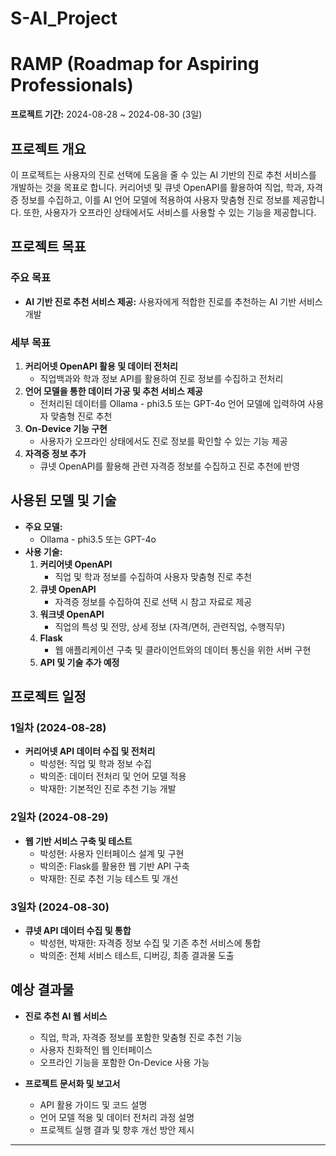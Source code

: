 # S-AI_Project
# RAMP (Roadmap for Aspiring Professionals)

**프로젝트 기간:** 2024-08-28 ~ 2024-08-30 (3일)

## 프로젝트 개요

이 프로젝트는 사용자의 진로 선택에 도움을 줄 수 있는 AI 기반의 진로 추천 서비스를 개발하는 것을 목표로 합니다. 커리어넷 및 큐넷 OpenAPI를 활용하여 직업, 학과, 자격증 정보를 수집하고, 이를 AI 언어 모델에 적용하여 사용자 맞춤형 진로 정보를 제공합니다. 또한, 사용자가 오프라인 상태에서도 서비스를 사용할 수 있는 기능을 제공합니다.

## 프로젝트 목표

### 주요 목표
- **AI 기반 진로 추천 서비스 제공:** 사용자에게 적합한 진로를 추천하는 AI 기반 서비스 개발

### 세부 목표
1. **커리어넷 OpenAPI 활용 및 데이터 전처리**
   - 직업백과와 학과 정보 API를 활용하여 진로 정보를 수집하고 전처리
2. **언어 모델을 통한 데이터 가공 및 추천 서비스 제공**
   - 전처리된 데이터를 Ollama - phi3.5 또는 GPT-4o 언어 모델에 입력하여 사용자 맞춤형 진로 추천
3. **On-Device 기능 구현**
   - 사용자가 오프라인 상태에서도 진로 정보를 확인할 수 있는 기능 제공
4. **자격증 정보 추가**
   - 큐넷 OpenAPI를 활용해 관련 자격증 정보를 수집하고 진로 추천에 반영

## 사용된 모델 및 기술

- **주요 모델:**
  - Ollama - phi3.5 또는 GPT-4o
- **사용 기술:**
  1. **커리어넷 OpenAPI**
     - 직업 및 학과 정보를 수집하여 사용자 맞춤형 진로 추천
  2. **큐넷 OpenAPI**
     - 자격증 정보를 수집하여 진로 선택 시 참고 자료로 제공
  3. **워크넷 OpenAPI**
     - 직업의 특성 및 전망, 상세 정보 (자격/면허, 관련직업, 수행직무)
  4. **Flask**
     - 웹 애플리케이션 구축 및 클라이언트와의 데이터 통신을 위한 서버 구현
  5. **API 및 기술 추가 예정**

## 프로젝트 일정

### 1일차 (2024-08-28)
- **커리어넷 API 데이터 수집 및 전처리**
  - 박성현: 직업 및 학과 정보 수집
  - 박의준: 데이터 전처리 및 언어 모델 적용
  - 박재한: 기본적인 진로 추천 기능 개발

### 2일차 (2024-08-29)
- **웹 기반 서비스 구축 및 테스트**
  - 박성현: 사용자 인터페이스 설계 및 구현
  - 박의준: Flask를 활용한 웹 기반 API 구축
  - 박재한: 진로 추천 기능 테스트 및 개선

### 3일차 (2024-08-30)
- **큐넷 API 데이터 수집 및 통합**
  - 박성현, 박재한: 자격증 정보 수집 및 기존 추천 서비스에 통합
  - 박의준: 전체 서비스 테스트, 디버깅, 최종 결과물 도출

## 예상 결과물

- **진로 추천 AI 웹 서비스**
  - 직업, 학과, 자격증 정보를 포함한 맞춤형 진로 추천 기능
  - 사용자 친화적인 웹 인터페이스
  - 오프라인 기능을 포함한 On-Device 사용 가능

- **프로젝트 문서화 및 보고서**
  - API 활용 가이드 및 코드 설명
  - 언어 모델 적용 및 데이터 전처리 과정 설명
  - 프로젝트 실행 결과 및 향후 개선 방안 제시

---
